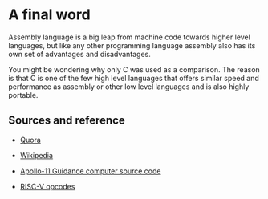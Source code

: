 # A final word

Assembly language is a big leap from machine code towards higher level languages, but like any other programming language assembly also has its own set of advantages and disadvantages.

You might be wondering why only C was used as a comparison. The reason is that C is one of the few high level languages that offers similar speed and performance as assembly or other low level languages and is also highly portable.

## Sources and reference

- [Quora](https://www.quora.com/Why-is-Assembly-Language-used)

- [Wikipedia](https://en.wikipedia.org/wiki/Assembly_language)

- [Apollo-11 Guidance computer source code](https://github.com/chrislgarry/Apollo-11)

- [RISC-V opcodes](https://github.com/riscv/riscv-opcodes/blob/master/opcodes)
